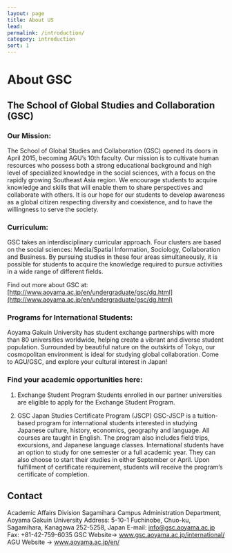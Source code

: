 ```yaml
---
layout: page
title: About US
lead: 
permalink: /introduction/
category: introduction
sort: 1
---
```


# About GSC

## The School of Global Studies and Collaboration (GSC)

### Our Mission:
The School of Global Studies and Collaboration (GSC) opened its doors in April 2015, becoming AGU’s 10th faculty. Our mission is to cultivate human resources who possess both a strong educational background and high level of specialized knowledge in the social sciences, with a focus on the rapidly growing Southeast Asia region. We encourage students to acquire knowledge and skills that will enable them to share perspectives and collaborate with others. It is our hope for our students to develop awareness as a global citizen respecting diversity and coexistence, and to have the willingness to serve the society.

### Curriculum:
GSC takes an interdisciplinary curricular approach. Four clusters are based on the social sciences: Media/Spatial Information, Sociology, Collaboration and Business. By pursuing studies in these four areas simultaneously, it is possible for students to acquire the knowledge required to pursue activities in a wide range of different fields.


Find out more about GSC at: [http://www.aoyama.ac.jp/en/undergraduate/gsc/dg.html](http://www.aoyama.ac.jp/en/undergraduate/gsc/dg.html)

### Programs for International Students:
Aoyama Gakuin University has student exchange partnerships with more than 80 universities worldwide, helping create a vibrant and diverse student population. Surrounded by beautiful nature on the outskirts of Tokyo, our cosmopolitan environment is ideal for studying global collaboration. Come to AGU/GSC, and explore your cultural interest in Japan!

### Find your academic opportunities here:

1. Exchange Student Program
Students enrolled in our partner universities are eligible to apply for the Exchange Student Program.


2. GSC Japan Studies Certificate Program (JSCP)
GSC-JSCP is a tuition-based program for international students interested in studying Japanese culture, history, economics, geography and language. All courses are taught in English. The program also includes field trips, excursions, and Japanese language classes. International students have an option to study for one semester or a full academic year. They can also choose to start their studies in either September or April. Upon fulfillment of certificate requirement, students will receive the program’s certificate of completion.


## Contact
Academic Affairs Division
Sagamihara Campus Administration Department, Aoyama Gakuin University
Address: 5-10-1 Fuchinobe, Chuo-ku, Sagamihara, Kanagawa 252-5258, Japan
E-mail: info@gsc.aoyama.ac.jp
Fax: +81-42-759-6035
GSC Website-> www.gsc.aoyama.ac.jp/international/
AGU Website -> www.aoyama.ac.jp/en/
